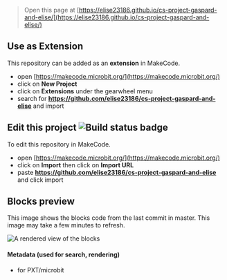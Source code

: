 
> Open this page at [https://elise23186.github.io/cs-project-gaspard-and-elise/](https://elise23186.github.io/cs-project-gaspard-and-elise/)

## Use as Extension

This repository can be added as an **extension** in MakeCode.

* open [https://makecode.microbit.org/](https://makecode.microbit.org/)
* click on **New Project**
* click on **Extensions** under the gearwheel menu
* search for **https://github.com/elise23186/cs-project-gaspard-and-elise** and import

## Edit this project ![Build status badge](https://github.com/elise23186/cs-project-gaspard-and-elise/workflows/MakeCode/badge.svg)

To edit this repository in MakeCode.

* open [https://makecode.microbit.org/](https://makecode.microbit.org/)
* click on **Import** then click on **Import URL**
* paste **https://github.com/elise23186/cs-project-gaspard-and-elise** and click import

## Blocks preview

This image shows the blocks code from the last commit in master.
This image may take a few minutes to refresh.

![A rendered view of the blocks](https://github.com/elise23186/cs-project-gaspard-and-elise/raw/master/.github/makecode/blocks.png)

#### Metadata (used for search, rendering)

* for PXT/microbit
<script src="https://makecode.com/gh-pages-embed.js"></script><script>makeCodeRender("{{ site.makecode.home_url }}", "{{ site.github.owner_name }}/{{ site.github.repository_name }}");</script>
